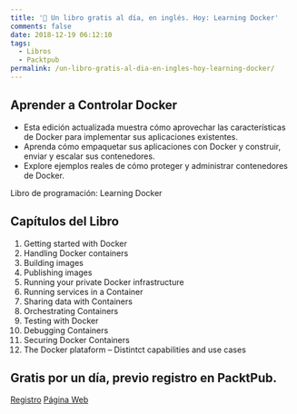 ```yaml
---
title: '📖 Un libro gratis al día, en inglés. Hoy: Learning Docker'
comments: false
date: 2018-12-19 06:12:10
tags:
  - Libros
  - Packtpub
permalink: /un-libro-gratis-al-dia-en-ingles-hoy-learning-docker/
---
```

## Aprender a Controlar Docker

  * Esta edición actualizada muestra cómo aprovechar las características de Docker para implementar sus aplicaciones existentes.
  * Aprenda cómo empaquetar sus aplicaciones con Docker y construir, enviar y escalar sus contenedores.
  * Explore ejemplos reales de cómo proteger y administrar contenedores de Docker.

Libro de programación: Learning Docker 

## Capítulos del Libro

  1. Getting started with Docker
  2. Handling Docker containers
  3. Building images
  4. Publishing images
  5. Running your private Docker infrastructure
  6. Running services in a Container
  7. Sharing data with Containers
  8. Orchestrating Containers
  9. Testing with Docker
 10. Debugging Containers
 11. Securing Docker Containers
 12. The Docker plataform &#8211; Distintct capabilities and use cases

## Gratis por un día, previo registro en PacktPub.
  
[Registro](https://kutt.it/packtregistro "Enlace al Registro Web de Packtpub desde donde descargar varios libros de programación en inglés")
[Página Web](https://kutt.it/packt "Enlace a la Página Web Oficial de PacktPub")